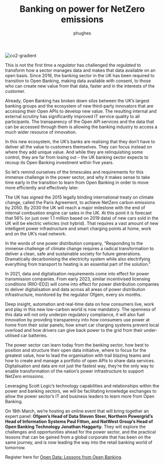 ﻿---
published: true
author: phughes
layout: default_post
title: >-
  Banking on power for NetZero emissions
summary: >- 
  According to the power sector regulator, Ofgem, “The fastest route to NetZero is via data and digitalisation”. The endeavor of making energy data open presents a significant challenge — but power companies can take reassurance and learn valuable lessons from the success of the UK’s rapid implementation of Open Banking.
categories:
  - Delivery
image: phughes/assets/energy-panel.png
---

<img src="{{ site.baseurl }}/phughes/assets/energy-panel.png" alt="co2-gradient" title="co2 gradient">

This is not the first time a *regulator* has challenged the *regulated* to transform how a sector manages data and makes that data available on an open basis. Since 2016, the banking sector in the UK has been required to transition to Open Banking, making data available with consent, to those who can create new value from that data, faster and in the interests of the customer.

Already, Open Banking has broken down silos between the UK’s largest banking groups and the ecosystem of new third-party innovators that are accessing their Open APIs to develop new value. The resulting internal and external scrutiny has significantly improved IT service quality to all participants. The transparency of the Open API services and the data that can be accessed through them is allowing the banking industry to access a much wider resource of innovation.

In this new ecosystem, the UK’s banks are realising that they don’t have to deliver all the value to customers themselves. They can focus instead on where they add unique value. And while they are relinquishing some control, they are far from losing out – the UK banking sector expects to recoup its Open Banking investment within five years.

So let’s remind ourselves of the timescales and requirements for this immense challenge in the power sector, and why it makes sense to take time early in the transition to learn from Open Banking in order to move more efficiently and effectively later.

The UK has signed the 2015 legally binding international treaty on climate change, called the Paris Agreement, to achieve NetZero carbon emissions by 2050. By 2030 the UK will reach a major milestone with the end of internal combustion engine car sales in the UK. At this point it is forecast that 56% (or just over 1.1 million based on 2019 data) of new cars sold in the UK will be electric vehicles (not hybrid). That requires a vast amount of new intelligent power infrastructure and smart charging points at home, work and on the UK’s road network.

In the words of one power distribution company, “Responding to the immense challenge of climate change requires a radical transformation to deliver a clean, safe and sustainable society for future generations. Dramatically decarbonising the electricity system while also electrifying everything from transport to heating is an essential part of the solution.”

In 2021, data and digitalisation requirements come into effect for power transmission companies. From early 2023, similar incentivised licensing conditions (RIIO-ED2) will come into effect for power distribution companies to deliver digitalisation and data across all areas of power distribution infrastructure, monitored by the regulator Ofgem, every six months.

Deep insight, automation and real-time data on how consumers live, work and play in this new low-carbon world is now mandatory. The openness of this data will not only underpin regulatory compliance, it will also fuel innovation by providing transparency into how consumers use power at home from their solar panels; how smart car charging systems prevent local overload and how drivers can give back power to the grid from their under-utilised car batteries.

The power sector can learn today from the banking sector, how best to position and structure their open data initiative, where to focus for the greatest value, how to lead the organisation with trail blazing teams and how to create and manage a portfolio of open APIs to share data services. Digitalisation and data are not just the fastest way, they’re the only way to enable transformation of the nation’s power infrastructure to support NetZero emissions.

Leveraging Scott Logic’s technology capabilities and relationships within the power and banking sectors, we will be facilitating knowledge exchanges to allow the power sector’s IT and business leaders to learn more from Open Banking.

On 18th March, we’re hosting an online event that will bring together an expert panel: **Ofgem’s Head of Data Steven Steer, Northern Powergrid’s Head of Information Systems Paul Fitton, and NatWest Group’s Head of Open Banking Technology Jonathan Haggarty.** They will explore the challenges and opportunities ahead for the power sector, and the practical lessons that can be gained from a global corporate that has been on the same journey, and is now leading the way into the retail banking world of tomorrow.

Register here for [Open Data: Lessons from Open Banking](https://zoom.us/webinar/register/7016107268944/WN_yxN0TSwlRw6F-QGNuceicw).
